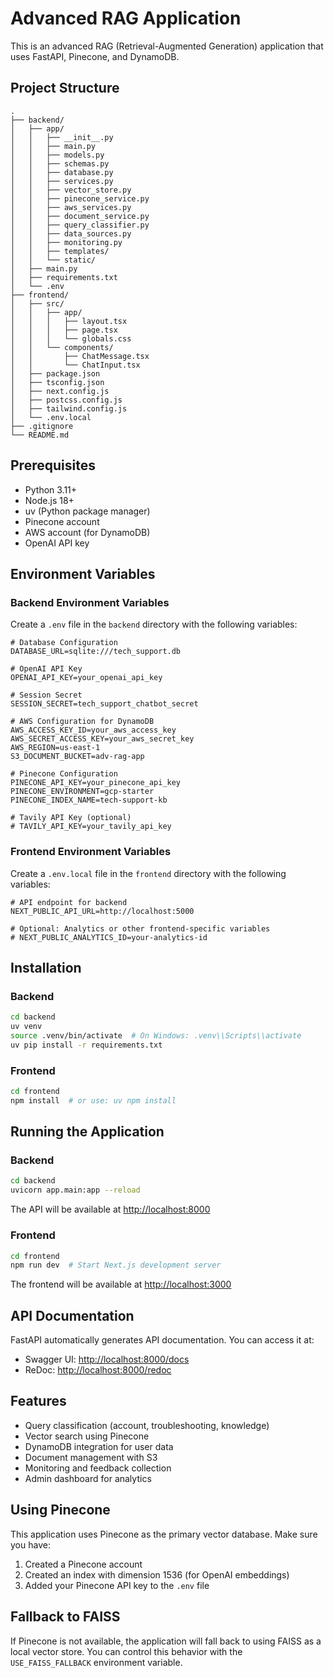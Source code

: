 # Advanced RAG Application

This is an advanced RAG (Retrieval-Augmented Generation) application that uses FastAPI, Pinecone, and DynamoDB.

## Project Structure

```text
.
├── backend/
│   ├── app/
│   │   ├── __init__.py
│   │   ├── main.py
│   │   ├── models.py
│   │   ├── schemas.py
│   │   ├── database.py
│   │   ├── services.py
│   │   ├── vector_store.py
│   │   ├── pinecone_service.py
│   │   ├── aws_services.py
│   │   ├── document_service.py
│   │   ├── query_classifier.py
│   │   ├── data_sources.py
│   │   ├── monitoring.py
│   │   ├── templates/
│   │   └── static/
│   ├── main.py
│   ├── requirements.txt
│   └── .env
├── frontend/
│   ├── src/
│   │   ├── app/
│   │   │   ├── layout.tsx
│   │   │   ├── page.tsx
│   │   │   └── globals.css
│   │   └── components/
│   │       ├── ChatMessage.tsx
│   │       └── ChatInput.tsx
│   ├── package.json
│   ├── tsconfig.json
│   ├── next.config.js
│   ├── postcss.config.js
│   ├── tailwind.config.js
│   └── .env.local
├── .gitignore
└── README.md
```

## Prerequisites

- Python 3.11+
- Node.js 18+
- uv (Python package manager)
- Pinecone account
- AWS account (for DynamoDB)
- OpenAI API key

## Environment Variables

### Backend Environment Variables

Create a `.env` file in the `backend` directory with the following variables:

```env
# Database Configuration
DATABASE_URL=sqlite:///tech_support.db

# OpenAI API Key
OPENAI_API_KEY=your_openai_api_key

# Session Secret
SESSION_SECRET=tech_support_chatbot_secret

# AWS Configuration for DynamoDB
AWS_ACCESS_KEY_ID=your_aws_access_key
AWS_SECRET_ACCESS_KEY=your_aws_secret_key
AWS_REGION=us-east-1
S3_DOCUMENT_BUCKET=adv-rag-app

# Pinecone Configuration
PINECONE_API_KEY=your_pinecone_api_key
PINECONE_ENVIRONMENT=gcp-starter
PINECONE_INDEX_NAME=tech-support-kb

# Tavily API Key (optional)
# TAVILY_API_KEY=your_tavily_api_key
```

### Frontend Environment Variables

Create a `.env.local` file in the `frontend` directory with the following variables:

```env
# API endpoint for backend
NEXT_PUBLIC_API_URL=http://localhost:5000

# Optional: Analytics or other frontend-specific variables
# NEXT_PUBLIC_ANALYTICS_ID=your-analytics-id
```

## Installation

### Backend

```bash
cd backend
uv venv
source .venv/bin/activate  # On Windows: .venv\\Scripts\\activate
uv pip install -r requirements.txt
```

### Frontend

```bash
cd frontend
npm install  # or use: uv npm install
```

## Running the Application

### Backend

```bash
cd backend
uvicorn app.main:app --reload
```

The API will be available at [http://localhost:8000](http://localhost:8000)

### Frontend

```bash
cd frontend
npm run dev  # Start Next.js development server
```

The frontend will be available at [http://localhost:3000](http://localhost:3000)

## API Documentation

FastAPI automatically generates API documentation. You can access it at:

- Swagger UI: [http://localhost:8000/docs](http://localhost:8000/docs)
- ReDoc: [http://localhost:8000/redoc](http://localhost:8000/redoc)

## Features

- Query classification (account, troubleshooting, knowledge)
- Vector search using Pinecone
- DynamoDB integration for user data
- Document management with S3
- Monitoring and feedback collection
- Admin dashboard for analytics

## Using Pinecone

This application uses Pinecone as the primary vector database. Make sure you have:

1. Created a Pinecone account
2. Created an index with dimension 1536 (for OpenAI embeddings)
3. Added your Pinecone API key to the `.env` file

## Fallback to FAISS

If Pinecone is not available, the application will fall back to using FAISS as a local vector store. You can control this behavior with the `USE_FAISS_FALLBACK` environment variable.
